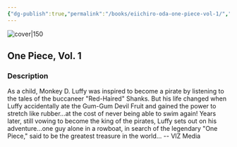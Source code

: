```yaml
---
{"dg-publish":true,"permalink":"/books/eiichiro-oda-one-piece-vol-1/","title":"\"One Piece, Vol. 1\"","tags":["manga","Fantasy","pirate"]}
---
```




![cover|150](http://books.google.com/books/content?id=fV_wAQAAQBAJ&printsec=frontcover&img=1&zoom=1&source=gbs_api)

## One Piece, Vol. 1

### Description

As a child, Monkey D. Luffy was inspired to become a pirate by listening to the tales of the buccaneer "Red-Haired" Shanks. But his life changed when Luffy accidentally ate the Gum-Gum Devil Fruit and gained the power to stretch like rubber...at the cost of never being able to swim again! Years later, still vowing to become the king of the pirates, Luffy sets out on his adventure...one guy alone in a rowboat, in search of the legendary "One Piece," said to be the greatest treasure in the world... -- VIZ Media
```